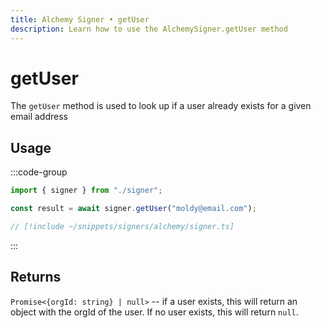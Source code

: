 ```yaml
---
title: Alchemy Signer • getUser
description: Learn how to use the AlchemySigner.getUser method
---
```


# getUser

The `getUser` method is used to look up if a user already exists for a given email address

## Usage

:::code-group

```ts [example.ts]
import { signer } from "./signer";

const result = await signer.getUser("moldy@email.com");
```

```ts [signer.ts]
// [!include ~/snippets/signers/alchemy/signer.ts]
```

:::

## Returns

`Promise<{orgId: string} | null>` -- if a user exists, this will return an object with the orgId of the user. If no user exists, this will return `null`.
